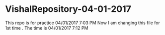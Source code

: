 # VishalRepository-04-01-2017
This repo is for practice 04/01/2017 7:03 PM
Now I am changing this file for 1st time . The time is 04/01/2017 7:12 PM
